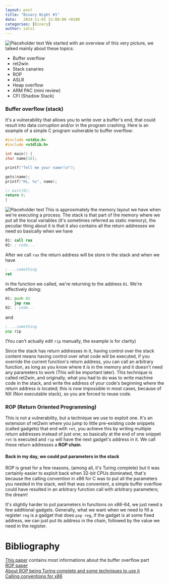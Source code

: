 ```yaml
---
layout: post
title: "Binary Night #1"
date:   2024-11-01 22:00:00 +0100
categories: [Binary]
author: salvi
---
```


![Placeholder text](https://5alv1.github.io/assets/images/roadmap.png)
We started with an overview of this very picture, we talked mainly about these topics:
- Buffer overflow
- ret2win
- Stack canaries
- ROP
- ASLR
- Heap overflow
- ARM PAC (mini review)
- CFI (Shadow Stack)
### Buffer overflow (stack)
It's a vulnerability that allows you to write over a buffer's end, that could result into data corruption and/or in the program crashing. Here is an example of a simple C program vulnerable to buffer overflow:

```c
#include <stdio.h>
#include <stdlib.h>

int main() {
char name[16];

printf("Tell me your name!\n");

gets(name);
printf("Hi, %s", name);

// exit(0);
return 0;
}
```

![Placeholder text](https://5alv1.github.io/assets/images/layout.png)
This is approximately the memory layout we have when we're executing a process.
The stack is that part of the memory where we put all the local variables (it's sometimes referred as static memory), the peculiar thing about it is that it also contains all the return addresses we need so basically when we have
```asm
01: call rax
02: ; code...
```
After we call `rax` the return address will be store in the stack and when we have 
```asm
; ...something
ret
```
in the function we called, we're returning to the address `01`. We're effectively doing:
```asm
01: push 02
    jmp rax
02: ; code...
```
and
```asm
; ...something
pop rip
```
(You can't actually edit `rip` manually, the example is for clarity)

Since the stack has return addresses in it, having control over the stack content means having control over what code will be executed, if you override the current function's return address, you can call an arbitrary function, as long as you know where it is in the memory and it doesn't need any parameters to work (This will be important later).
This technique is called ret2win, and originally, what you had to do was to write machine code in the stack, and write the address of your code's beginning where the return address is located; this is now impossible in most cases, because of NX (Non executable stack), so you are forced to reuse code.

### ROP (Return Oriented Programming)

This is not a vulnerability, but a technique we use to exploit one. It's an extension of ret2win where you jump to little pre-existing code snippets (called gadgets) that end with `ret`, you achieve this by writing multiple return addresses instead of just one; so basically at the end of one snippet `ret` is executed and `rip` will have the next gadget's address in it. We call these return addresses a **ROP chain**.

#### Back in my day, we could put parameters in the stack

ROP is great for a few reasons, (among all, it's Turing complete) but it was certainly easier to exploit back when 32-bit CPUs dominated, that's because the calling convention in x86 for C was to put all the parameters you needed in the stack, well that was convenient, a simple buffer overflow could have resulted in an arbitrary function call with arbitrary parameters; the dream!

It's slightly harder to put parameters in functions on x86-64, we just need a few additional gadgets. Generally, what we want when we need to fill a register `reg` is a gadget that does `pop reg`, if the gadget is at some fixed address, we can just put its address in the chain, followed by the value we need in the register.
# Bibliography
[This paper](http://cecs.wright.edu/~tkprasad/courses/cs781/alephOne.html) contains most informations about the buffer overflow part <br>
[ROP paper](https://hovav.net/ucsd/dist/rop.pdf) <br>
[About ROP being Turing complete and some techniques to use it](https://www.blackhat.com/presentations/bh-usa-08/Shacham/BH_US_08_Shacham_Return_Oriented_Programming.pdf) <br>
[Calling conventions for x86](https://en.wikipedia.org/wiki/X86_calling_conventions)
